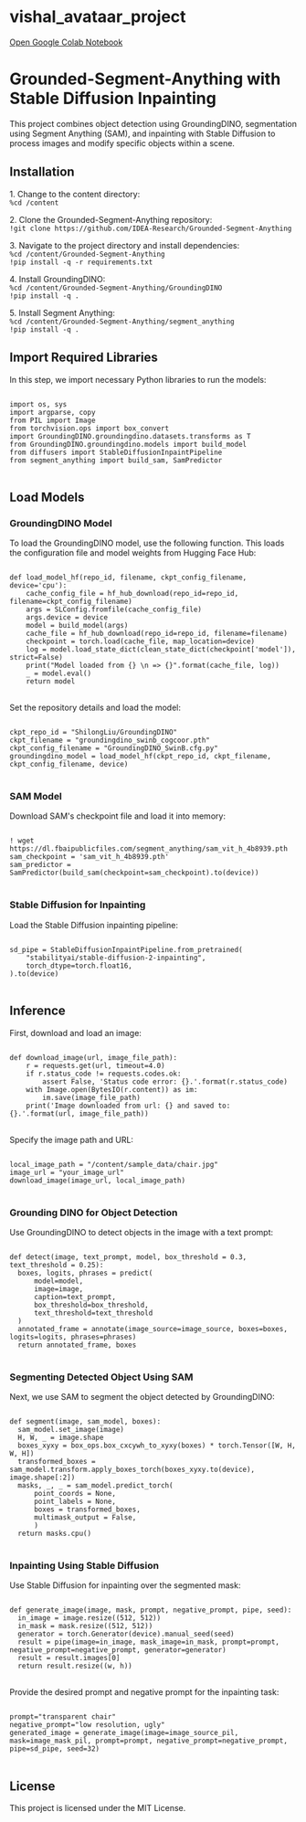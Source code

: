 # vishal_avataar_project
[Open Google Colab Notebook](https://colab.research.google.com/drive/1Fk1wel9FsPWB2HbesL6y72Y-c12t1VGQ?usp=sharing)
<!DOCTYPE html>
<html lang="en">
<head>
    <meta charset="UTF-8">
    <meta name="viewport" content="width=device-width, initial-scale=1.0">
    <title>Grounded-Segment-Anything with Stable Diffusion Inpainting</title>
</head>
<body>

<h1>Grounded-Segment-Anything with Stable Diffusion Inpainting</h1>

<p>This project combines object detection using GroundingDINO, segmentation using Segment Anything (SAM), and inpainting with Stable Diffusion to process images and modify specific objects within a scene.</p>

<h2>Installation</h2>

<p>1. Change to the content directory:<br>
<code>%cd /content</code></p>

<p>2. Clone the Grounded-Segment-Anything repository:<br>
<code>!git clone https://github.com/IDEA-Research/Grounded-Segment-Anything</code></p>

<p>3. Navigate to the project directory and install dependencies:<br>
<code>%cd /content/Grounded-Segment-Anything<br>!pip install -q -r requirements.txt</code></p>

<p>4. Install GroundingDINO:<br>
<code>%cd /content/Grounded-Segment-Anything/GroundingDINO<br>!pip install -q .</code></p>

<p>5. Install Segment Anything:<br>
<code>%cd /content/Grounded-Segment-Anything/segment_anything<br>!pip install -q .</code></p>

<h2>Import Required Libraries</h2>

<p>In this step, we import necessary Python libraries to run the models:</p>

<pre>
<code>
import os, sys
import argparse, copy
from PIL import Image
from torchvision.ops import box_convert
import GroundingDINO.groundingdino.datasets.transforms as T
from GroundingDINO.groundingdino.models import build_model
from diffusers import StableDiffusionInpaintPipeline
from segment_anything import build_sam, SamPredictor
</code>
</pre>

<h2>Load Models</h2>

<h3>GroundingDINO Model</h3>

<p>To load the GroundingDINO model, use the following function. This loads the configuration file and model weights from Hugging Face Hub:</p>

<pre>
<code>
def load_model_hf(repo_id, filename, ckpt_config_filename, device='cpu'):
    cache_config_file = hf_hub_download(repo_id=repo_id, filename=ckpt_config_filename)
    args = SLConfig.fromfile(cache_config_file)
    args.device = device
    model = build_model(args)
    cache_file = hf_hub_download(repo_id=repo_id, filename=filename)
    checkpoint = torch.load(cache_file, map_location=device)
    log = model.load_state_dict(clean_state_dict(checkpoint['model']), strict=False)
    print("Model loaded from {} \n => {}".format(cache_file, log))
    _ = model.eval()
    return model
</code>
</pre>

<p>Set the repository details and load the model:</p>

<pre>
<code>
ckpt_repo_id = "ShilongLiu/GroundingDINO"
ckpt_filename = "groundingdino_swinb_cogcoor.pth"
ckpt_config_filename = "GroundingDINO_SwinB.cfg.py"
groundingdino_model = load_model_hf(ckpt_repo_id, ckpt_filename, ckpt_config_filename, device)
</code>
</pre>

<h3>SAM Model</h3>

<p>Download SAM's checkpoint file and load it into memory:</p>

<pre>
<code>
! wget https://dl.fbaipublicfiles.com/segment_anything/sam_vit_h_4b8939.pth
sam_checkpoint = 'sam_vit_h_4b8939.pth'
sam_predictor = SamPredictor(build_sam(checkpoint=sam_checkpoint).to(device))
</code>
</pre>

<h3>Stable Diffusion for Inpainting</h3>

<p>Load the Stable Diffusion inpainting pipeline:</p>

<pre>
<code>
sd_pipe = StableDiffusionInpaintPipeline.from_pretrained(
    "stabilityai/stable-diffusion-2-inpainting",
    torch_dtype=torch.float16,
).to(device)
</code>
</pre>

<h2>Inference</h2>

<p>First, download and load an image:</p>

<pre>
<code>
def download_image(url, image_file_path):
    r = requests.get(url, timeout=4.0)
    if r.status_code != requests.codes.ok:
        assert False, 'Status code error: {}.'.format(r.status_code)
    with Image.open(BytesIO(r.content)) as im:
        im.save(image_file_path)
    print('Image downloaded from url: {} and saved to: {}.'.format(url, image_file_path))
</code>
</pre>

<p>Specify the image path and URL:</p>

<pre>
<code>
local_image_path = "/content/sample_data/chair.jpg"
image_url = "your_image_url"
download_image(image_url, local_image_path)
</code>
</pre>

<h3>Grounding DINO for Object Detection</h3>

<p>Use GroundingDINO to detect objects in the image with a text prompt:</p>

<pre>
<code>
def detect(image, text_prompt, model, box_threshold = 0.3, text_threshold = 0.25):
  boxes, logits, phrases = predict(
      model=model,
      image=image,
      caption=text_prompt,
      box_threshold=box_threshold,
      text_threshold=text_threshold
  )
  annotated_frame = annotate(image_source=image_source, boxes=boxes, logits=logits, phrases=phrases)
  return annotated_frame, boxes
</code>
</pre>

<h3>Segmenting Detected Object Using SAM</h3>

<p>Next, we use SAM to segment the object detected by GroundingDINO:</p>

<pre>
<code>
def segment(image, sam_model, boxes):
  sam_model.set_image(image)
  H, W, _ = image.shape
  boxes_xyxy = box_ops.box_cxcywh_to_xyxy(boxes) * torch.Tensor([W, H, W, H])
  transformed_boxes = sam_model.transform.apply_boxes_torch(boxes_xyxy.to(device), image.shape[:2])
  masks, _, _ = sam_model.predict_torch(
      point_coords = None,
      point_labels = None,
      boxes = transformed_boxes,
      multimask_output = False,
      )
  return masks.cpu()
</code>
</pre>

<h3>Inpainting Using Stable Diffusion</h3>

<p>Use Stable Diffusion for inpainting over the segmented mask:</p>

<pre>
<code>
def generate_image(image, mask, prompt, negative_prompt, pipe, seed):
  in_image = image.resize((512, 512))
  in_mask = mask.resize((512, 512))
  generator = torch.Generator(device).manual_seed(seed)
  result = pipe(image=in_image, mask_image=in_mask, prompt=prompt, negative_prompt=negative_prompt, generator=generator)
  result = result.images[0]
  return result.resize((w, h))
</code>
</pre>

<p>Provide the desired prompt and negative prompt for the inpainting task:</p>

<pre>
<code>
prompt="transparent chair"
negative_prompt="low resolution, ugly"
generated_image = generate_image(image=image_source_pil, mask=image_mask_pil, prompt=prompt, negative_prompt=negative_prompt, pipe=sd_pipe, seed=32)
</code>
</pre>

<h2>License</h2>

<p>This project is licensed under the MIT License.</p>

</body>
</html>

